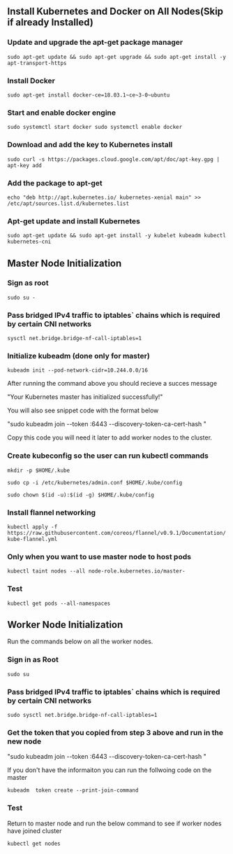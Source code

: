 

## Install Kubernetes and Docker on All Nodes(Skip if already Installed)


### Update and upgrade the apt-get package manager

`
sudo apt-get update && sudo apt-get upgrade && sudo apt-get install -y apt-transport-https
`

### Install Docker

`
sudo apt-get install docker-ce=18.03.1~ce~3-0~ubuntu
`

### Start and enable docker engine
`
sudo systemctl start docker
sudo systemctl enable docker
`

### Download and add the key to Kubernetes install

`
sudo curl -s https://packages.cloud.google.com/apt/doc/apt-key.gpg | apt-key add
`

### Add the package to apt-get

`
echo "deb http://apt.kubernetes.io/ kubernetes-xenial main" >> /etc/apt/sources.list.d/kubernetes.list
`

### Apt-get update and install Kubernetes

`
sudo apt-get update && sudo apt-get install -y kubelet kubeadm kubectl kubernetes-cni
`


## Master Node Initialization


### Sign as root

`
sudo su -
`

### Pass bridged IPv4 traffic to iptables` chains which is required by certain CNI networks

`
sysctl net.bridge.bridge-nf-call-iptables=1
`

### Initialize kubeadm (done only for master)

`
kubeadm init --pod-network-cidr=10.244.0.0/16
`

After running the command above you should recieve a succes message 

"Your Kubernetes master has initialized successfully!"

You will also see snippet code with the format below

"sudo kubeadm join --token <token> <IP>:6443 --discovery-token-ca-cert-hash
<hash>"

Copy this code you will need it later to add worker nodes to the cluster.



### Create kubeconfig so the user can run kubectl commands

`
mkdir -p $HOME/.kube
`

`
sudo cp -i /etc/kubernetes/admin.conf $HOME/.kube/config
`

`
sudo chown $(id -u):$(id -g) $HOME/.kube/config
`

### Install flannel networking
`
kubectl apply -f https://raw.githubusercontent.com/coreos/flannel/v0.9.1/Documentation/kube-flannel.yml
`

### Only when you want to use master node to host pods 

`
kubectl taint nodes --all node-role.kubernetes.io/master-
`

### Test

`
kubectl get pods --all-namespaces
`

## Worker Node Initialization

Run the commands below on all the worker nodes.

### Sign in as Root

`
sudo su
`

### Pass bridged IPv4 traffic to iptables` chains which is required by certain CNI networks

`
sudo sysctl net.bridge.bridge-nf-call-iptables=1
`

### Get the token that you copied from step 3 above and run in the new node

"sudo kubeadm join --token <token> <IP>:6443 --discovery-token-ca-cert-hash
<hash>"

If you don't have the informaiton you can run the follwoing code on the master

`
kubeadm  token create --print-join-command
`

### Test

Return to master node and run the below command to see if worker nodes have joined cluster 

`
kubectl get nodes
`


 

